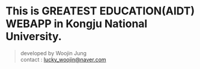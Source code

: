 # This is GREATEST EDUCATION(AIDT) WEBAPP in Kongju National University.

> developed by Woojin Jung<Br>
> contact : lucky_woojin@naver.com
